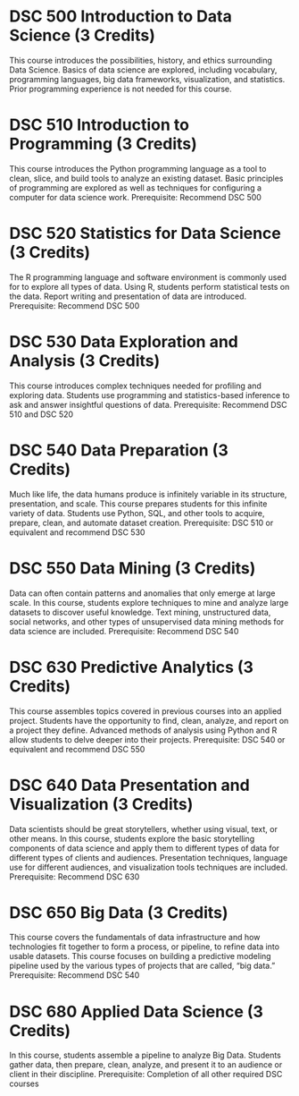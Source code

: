 # DSC 500 Introduction to Data Science (3 Credits)
This course introduces the possibilities, history, and ethics surrounding Data Science. Basics of data science are explored, including vocabulary, programming languages, big data frameworks, visualization, and statistics. Prior programming experience is not needed for this course.

# DSC 510 Introduction to Programming (3 Credits)
This course introduces the Python programming language as a tool to clean, slice, and build tools to analyze an existing dataset. Basic principles of programming are explored as well as techniques for configuring a computer for data science work. Prerequisite: Recommend DSC 500

# DSC 520 Statistics for Data Science (3 Credits)
The R programming language and software environment is commonly used for to explore all types of data. Using R, students perform statistical tests on the data. Report writing and presentation of data are introduced. Prerequisite: Recommend DSC 500

# DSC 530 Data Exploration and Analysis (3 Credits)
This course introduces complex techniques needed for profiling and exploring data. Students use programming and statistics-based inference to ask and answer insightful questions of data. Prerequisite: Recommend DSC 510 and DSC 520

# DSC 540 Data Preparation (3 Credits)
Much like life, the data humans produce is infinitely variable in its structure, presentation, and scale. This course prepares students for this infinite variety of data. Students use Python, SQL, and other tools to acquire, prepare, clean, and automate dataset creation. Prerequisite: DSC 510 or equivalent and recommend DSC 530

# DSC 550 Data Mining (3 Credits)
Data can often contain patterns and anomalies that only emerge at large scale. In this course, students explore techniques to mine and analyze large datasets to discover useful knowledge. Text mining, unstructured data, social networks, and other types of unsupervised data mining methods for data science are included. Prerequisite: Recommend DSC 540

# DSC 630 Predictive Analytics (3 Credits)
This course assembles topics covered in previous courses into an applied project. Students have the opportunity to find, clean, analyze, and report on a project they define. Advanced methods of analysis using Python and R allow students to delve deeper into their projects. Prerequisite: DSC 540 or equivalent and recommend DSC 550

# DSC 640 Data Presentation and Visualization (3 Credits)
Data scientists should be great storytellers, whether using visual, text, or other means. In this course, students explore the basic storytelling components of data science and apply them to different types of data for different types of clients and audiences. Presentation techniques, language use for different audiences, and visualization tools techniques are included. Prerequisite: Recommend DSC 630

# DSC 650 Big Data (3 Credits)
This course covers the fundamentals of data infrastructure and how technologies fit together to form a process, or pipeline, to refine data into usable datasets. This course focuses on building a predictive modeling pipeline used by the various types of projects that are called, “big data.” Prerequisite: Recommend DSC 540

# DSC 680 Applied Data Science (3 Credits)
In this course, students assemble a pipeline to analyze Big Data. Students gather data, then prepare, clean, analyze, and present it to an audience or client in their discipline. Prerequisite: Completion of all other required DSC courses
